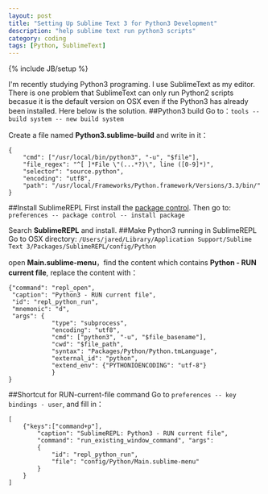 ```yaml
---
layout: post
title: "Setting Up Sublime Text 3 for Python3 Development"
description: "help sublime text run python3 scripts"
category: coding
tags: [Python, SublimeText]
---
```

{% include JB/setup %}

I'm recently studying Python3 programing. I use SublimeText as my editor. There is one problem that SublimeText can only run Python2 scripts becasue it is the default version on OSX even if the Python3 has already been installed. Here below is the solution.
##Python3 build
Go to：`tools -- build system -- new build system`

Create a file named **Python3.sublime-build** and write in it：

    {
        "cmd": ["/usr/local/bin/python3", "-u", "$file"],
        "file_regex": "^[ ]*File \"(...*?)\", line ([0-9]*)",
        "selector": "source.python",
        "encoding": "utf8",
        "path": "/usr/local/Frameworks/Python.framework/Versions/3.3/bin/"
    }

##Install SublimeREPL
First install the [package control](https://sublime.wbond.net/installation#st3). Then go to: 
`preferences -- package control -- install package`

Search **SublimeREPL** and install.
##Make Python3 running in SublimeREPL
Go to OSX directory: 
`/Users/jared/Library/Application Support/Sublime Text 3/Packages/SublimeREPL/config/Python`

open **Main.sublime-menu**，find the content which contains **Python - RUN current file**, replace the content with：

    {"command": "repl_open",
     "caption": "Python3 - RUN current file",
     "id": "repl_python_run",
     "mnemonic": "d",
     "args": {
                "type": "subprocess",
                "encoding": "utf8",
                "cmd": ["python3", "-u", "$file_basename"],
                "cwd": "$file_path",
                "syntax": "Packages/Python/Python.tmLanguage",
                "external_id": "python",
                "extend_env": {"PYTHONIOENCODING": "utf-8"}
                }
    }

##Shortcut for RUN-current-file command
Go to `preferences -- key bindings - user`, and fill in：

    [ 
        {"keys":["command+p"],
            "caption": "SublimeREPL: Python3 - RUN current file",
            "command": "run_existing_window_command", "args":
            {
                "id": "repl_python_run",
                "file": "config/Python/Main.sublime-menu"
            }
        }
    ]

